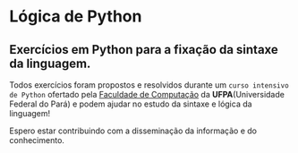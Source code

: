 # Lógica de **Python**
## Exercícios em Python para a fixação da sintaxe da linguagem.

Todos exercícios foram propostos e resolvidos durante um `curso intensivo de Python` ofertado pela [Faculdade de Computação](https://www.computacao.ufpa.br/) da **UFPA**(Universidade Federal do Pará) e podem
ajudar no estudo da sintaxe e lógica da linguagem!

Espero estar contribuindo com a disseminação da informação e do conhecimento.
